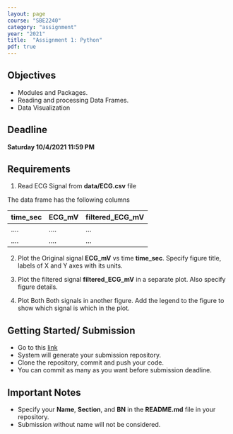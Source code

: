 ```yaml
---
layout: page
course: "SBE2240"
category: "assignment"
year: "2021"
title:  "Assignment 1: Python"
pdf: true
---
```


## Objectives

* Modules and Packages.
* Reading and processing Data Frames.
* Data Visualization

## Deadline

**Saturday 10/4/2021 11:59 PM**

## Requirements

1. Read ECG Signal from **data/ECG.csv** file

The data frame has the following columns 

| time_sec | ECG_mV | filtered_ECG_mV |
|---------|-----|-----------|
| .... | .... | ... |
| .... | .... | ... |



2.  Plot the Original signal **ECG_mV** vs time **time_sec**. Specify figure title, labels of X and Y axes with its units. 

3. Plot the filtered signal  **filtered_ECG_mV** in a separate plot. Also specify figure details. 

4. Plot Both Both signals in another figure. Add the legend to the figure to show which signal is which in the plot. 


## Getting Started/ Submission

* Go to this [link](https://classroom.github.com/a/pDKpHeXd)
* System will generate your submission repository. 
* Clone the repository, commit and push your code. 
* You can commit as many as you want before submission deadline.

## Important Notes

* Specify your **Name**, **Section**, and **BN** in the **README.md** file in your repository. 
* Submission without name will not be considered. 







